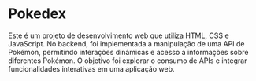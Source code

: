 # Pokedex
Este é um projeto de desenvolvimento web que utiliza HTML, CSS e JavaScript. No backend, foi implementada a manipulação de uma API de Pokémon, permitindo interações dinâmicas e acesso a informações sobre diferentes Pokémon. O objetivo foi explorar o consumo de APIs e integrar funcionalidades interativas em uma aplicação web.
